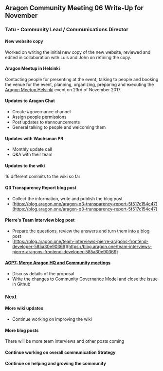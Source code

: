 ## Aragon Community Meeting 06 Write-Up for November

### Tatu - Community Lead / Communications Director

#### New website copy
Worked on writing the initial new copy of the new website, reviewed and edited in collaboration with Luis and John on refining the copy.

#### Aragon Meetup in Helsinki
Contacting people for presenting at the event, talking to people and booking the venue for the event, planning, organizing, preparing and executing the [Aragon Meetup Helsinki](https://www.meetup.com/Aragon-Meetup/events/245079105/) event on 23rd of November 2017.

#### Updates to Aragon Chat
- Create #governance channel
- Assign people permissions
- Post updates to #announcements
- General talking to people and welcoming them

#### Updates with Wachsman PR
- Monthly update call
- Q&A with their team

#### Updates to the wiki
16 different commits to the wiki so far

#### Q3 Transparency Report blog post
- Collect the information, write and publish the blog post
- [https://blog.aragon.one/aragon-q3-transparency-report-5f517c154c47](https://blog.aragon.one/aragon-q3-transparency-report-5f517c154c47)

#### Pierre's Team Interview blog post
- Prepare the questions, review the answers and turn them into a blog post
- [https://blog.aragon.one/team-interviews-pierre-aragons-frontend-developer-585a30e90369](https://blog.aragon.one/team-interviews-pierre-aragons-frontend-developer-585a30e90369)

#### [AGP7: Merge Aragon HQ and Community meetings](https://github.com/aragon/governance/issues/15)
- Discuss details of the proposal
- Write the changes to Community Governance Model and close the issue in Github

### Next

#### More wiki updates
- Continue working on improving the wiki

#### More blog posts
There will be more team interviews and other posts coming

#### Continue working on overall communication Strategy

#### Continue on helping and growing the community
